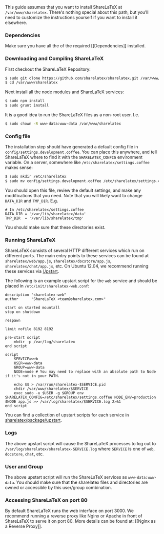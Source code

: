 This guide assumes that you want to install ShareLaTeX at `/var/www/sharelatex`. There's nothing special about this path, but you'll need to customize the instructions yourself if you want to install it elsewhere.

### Dependencies

Make sure you have all the of the required [[Dependencies]] installed.

### Downloading and Compiling ShareLaTeX

First checkout the ShareLaTeX Repository:

```bash
$ sudo git clone https://github.com/sharelatex/sharelatex.git /var/www/sharelatex
$ cd /var/www/sharelatex
```

Next install all the node modules and ShareLaTeX services:

```bash
$ sudo npm install
$ sudo grunt install
```

It is a good idea to run the ShareLaTeX files as a non-root user. I.e.

```sh
$ sudo chown -R www-data:www-data /var/www/sharelatex
```

### Config file

The installation step should have generated a default config file in `config/settings.development.coffee`. You can place this anywhere, and tell ShareLaTeX where to find it with the `SHARELATEX_CONFIG` environment variable. On a server, somewhere like `/etc/sharelatex/settings.coffee` makes sense:

```sh
$ sudo mkdir /etc/sharelatex
$ sudo mv config/settings.development.coffee /etc/sharelatex/settings.coffee
```

You should open this file, review the default settings, and make any modifications that you need. Note that you will likely want to change `DATA_DIR` and `TMP_DIR`. E.g.

```
# In /etc/sharelatex/settings.coffee
DATA_DIR = '/var/lib/sharelatex/data'
TMP_DIR  = '/var/lib/sharelatex/tmp'
```

You should make sure that these directories exist.

### Running ShareLaTeX

ShareLaTeX consists of several HTTP different services which run on different ports. The main entry points to these services can be found at `sharelatex/web/app.js`, `sharelatex/docstore/app.js`, `sharelatex/chat/app.js`, etc. On Ubuntu 12.04, we recommend running these services via [Upstart](http://upstart.ubuntu.com/). 

The following is an example upstart script for the `web` service and should be placed in `/etc/init/sharelatex-web.conf`:

```
description "sharelatex-web"
author      "ShareLaTeX <team@sharelatex.com>"

start on started mountall
stop on shutdown

respawn

limit nofile 8192 8192

pre-start script
	mkdir -p /var/log/sharelatex
end script

script
	SERVICE=web
	USER=www-data
	GROUP=www-data
	NODE=node # You may need to replace with an absolute path to Node if it's not in your PATH.

	echo $$ > /var/run/sharelatex-$SERVICE.pid
	chdir /var/www/sharelatex/$SERVICE
	exec sudo -u $USER -g $GROUP env SHARELATEX_CONFIG=/etc/sharelatex/settings.coffee NODE_ENV=production $NODE app.js >> /var/log/sharelatex/$SERVICE.log 2>&1
end script
```

You can find a collection of upstart scripts for each service in [sharelatex/package/upstart](https://github.com/sharelatex/sharelatex/tree/master/package/upstart).

### Logs

The above upstart script will cause the ShareLaTeX processes to log out to `/var/log/sharelatex/sharelatex-SERVICE.log` where `SERVICE` is one of `web`, `docstore`, `chat`, etc.

### User and Group

The above upstart script will run the ShareLaTeX services as `www-data:www-data`. You should make sure that the sharelatex files and directories are owned or accessible by this user/group combination.

### Accessing ShareLaTeX on port 80

By default ShareLaTeX runs the web interface on port 3000. We recommend running a reverse proxy like Nginx or Apache in front of ShareLaTeX to serve it on port 80. More details can be found at: [[Nginx as a Reverse Proxy]].